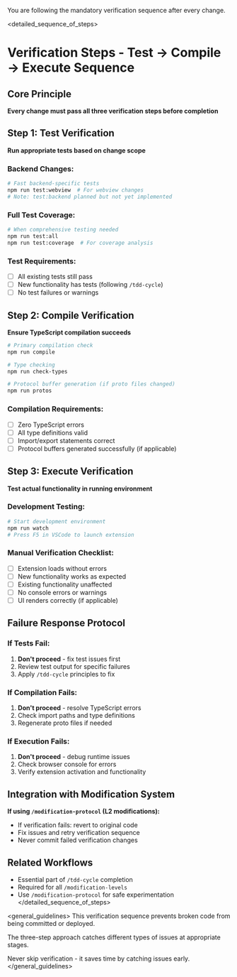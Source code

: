 You are following the mandatory verification sequence after every change.

<detailed_sequence_of_steps>
# Verification Steps - Test → Compile → Execute Sequence

## Core Principle
**Every change must pass all three verification steps before completion**

## Step 1: Test Verification
**Run appropriate tests based on change scope**

### Backend Changes:
```bash
# Fast backend-specific tests
npm run test:webview  # For webview changes
# Note: test:backend planned but not yet implemented
```

### Full Test Coverage:
```bash
# When comprehensive testing needed
npm run test:all
npm run test:coverage  # For coverage analysis
```

### Test Requirements:
- [ ] All existing tests still pass
- [ ] New functionality has tests (following `/tdd-cycle`)
- [ ] No test failures or warnings

## Step 2: Compile Verification  
**Ensure TypeScript compilation succeeds**

```bash
# Primary compilation check
npm run compile

# Type checking
npm run check-types

# Protocol buffer generation (if proto files changed)
npm run protos
```

### Compilation Requirements:
- [ ] Zero TypeScript errors
- [ ] All type definitions valid
- [ ] Import/export statements correct
- [ ] Protocol buffers generated successfully (if applicable)

## Step 3: Execute Verification
**Test actual functionality in running environment**

### Development Testing:
```bash
# Start development environment
npm run watch
# Press F5 in VSCode to launch extension
```

### Manual Verification Checklist:
- [ ] Extension loads without errors
- [ ] New functionality works as expected  
- [ ] Existing functionality unaffected
- [ ] No console errors or warnings
- [ ] UI renders correctly (if applicable)

## Failure Response Protocol

### If Tests Fail:
1. **Don't proceed** - fix test issues first
2. Review test output for specific failures
3. Apply `/tdd-cycle` principles to fix

### If Compilation Fails:
1. **Don't proceed** - resolve TypeScript errors
2. Check import paths and type definitions
3. Regenerate proto files if needed

### If Execution Fails:
1. **Don't proceed** - debug runtime issues
2. Check browser console for errors
3. Verify extension activation and functionality

## Integration with Modification System
**If using `/modification-protocol` (L2 modifications):**
- If verification fails: revert to original code
- Fix issues and retry verification sequence
- Never commit failed verification changes

## Related Workflows
- Essential part of `/tdd-cycle` completion
- Required for all `/modification-levels` 
- Use `/modification-protocol` for safe experimentation
</detailed_sequence_of_steps>

<general_guidelines>
This verification sequence prevents broken code from being committed or deployed.

The three-step approach catches different types of issues at appropriate stages.

Never skip verification - it saves time by catching issues early.
</general_guidelines>